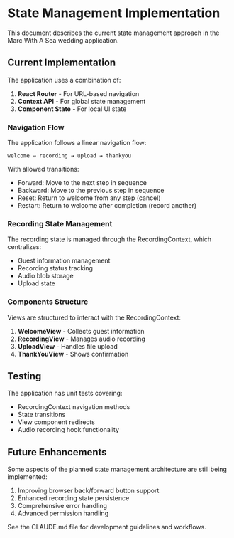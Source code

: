 # State Management Implementation

This document describes the current state management approach in the Marc With A Sea wedding application.

## Current Implementation

The application uses a combination of:

1. **React Router** - For URL-based navigation
2. **Context API** - For global state management
3. **Component State** - For local UI state

### Navigation Flow

The application follows a linear navigation flow:

```
welcome → recording → upload → thankyou
```

With allowed transitions:
- Forward: Move to the next step in sequence
- Backward: Move to the previous step in sequence
- Reset: Return to welcome from any step (cancel)
- Restart: Return to welcome after completion (record another)

### Recording State Management

The recording state is managed through the RecordingContext, which centralizes:

- Guest information management
- Recording status tracking
- Audio blob storage
- Upload state

### Components Structure

Views are structured to interact with the RecordingContext:

1. **WelcomeView** - Collects guest information
2. **RecordingView** - Manages audio recording
3. **UploadView** - Handles file upload
4. **ThankYouView** - Shows confirmation

## Testing

The application has unit tests covering:
- RecordingContext navigation methods
- State transitions
- View component redirects
- Audio recording hook functionality

## Future Enhancements

Some aspects of the planned state management architecture are still being implemented:

1. Improving browser back/forward button support
2. Enhanced recording state persistence
3. Comprehensive error handling
4. Advanced permission handling

See the CLAUDE.md file for development guidelines and workflows.